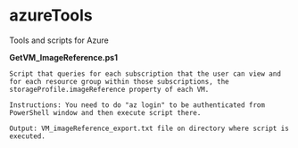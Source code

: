 # azureTools
Tools and scripts for Azure

**GetVM_ImageReference.ps1**

    Script that queries for each subscription that the user can view and for each resource group within those subscriptions, the storageProfile.imageReference property of each VM.

    Instructions: You need to do "az login" to be authenticated from PowerShell window and then execute script there. 

    Output: VM_imageReference_export.txt file on directory where script is executed.
